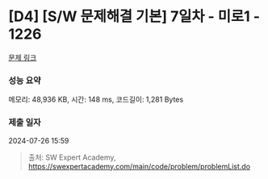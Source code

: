 # [D4] [S/W 문제해결 기본] 7일차 - 미로1 - 1226 

[문제 링크](https://swexpertacademy.com/main/code/problem/problemDetail.do?contestProbId=AV14vXUqAGMCFAYD) 

### 성능 요약

메모리: 48,936 KB, 시간: 148 ms, 코드길이: 1,281 Bytes

### 제출 일자

2024-07-26 15:59



> 출처: SW Expert Academy, https://swexpertacademy.com/main/code/problem/problemList.do